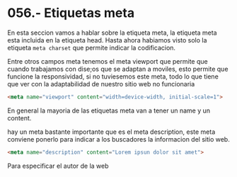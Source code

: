 056.- Etiquetas meta
===

En esta seccion vamos a hablar sobre la etiqueta meta, la etiqueta meta esta incluida en la etiqueta head.
Hasta ahora habiamos visto solo la etiqueta `meta charset` que permite indicar la codificacion.

Entre otros campos meta tenemos el meta viewport que permite que cuando trabajamos con dise;os que se adaptan a moviles, esto permite que funcione la responsividad, si no tuviesemos este meta, todo lo que tiene que ver con la adaptabilidad de nuestro sitio web no funcionaria 
```html
<meta name="viewport" content="width=device-width, initial-scale=1">
```


En general la mayoria de las etiquetas meta van a tener un name y un content.

hay un meta bastante importante que es el meta description, este meta conviene ponerlo para indicar a los buscadores la informacion del sitio web.
```html
<meta name="description" content="Lorem ipsun dolor sit amet">
```

Para especificar el autor de la web
<meta name="autor" content="dasesu">

